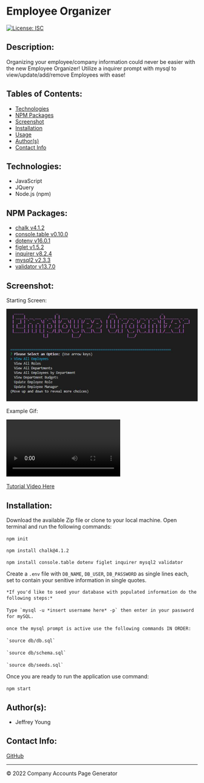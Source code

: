 # Employee Organizer

[![License: ISC](https://img.shields.io/badge/License-ISC-blue.svg)](https://opensource.org/licenses/ISC)

## Description:
Organizing your employee/company information could never be easier with the new Employee Organizer! Utilize a inquirer prompt with mysql to view/update/add/remove Employees with ease!

## Tables of Contents:
* [Technologies](#technologies)
* [NPM Packages](#npm-packages)
* [Screenshot](#screenshot)
* [Installation](#installation)
* [Usage](#usage)
* [Author(s)](#authors)
* [Contact Info](#contact-info)

## Technologies:
* JavaScript
* JQuery
* Node.js (npm)

## NPM Packages:
* [chalk v4.1.2](https://www.npmjs.com/package/chalk/v/4.1.2)
* [console.table v0.10.0](https://www.npmjs.com/package/console.table)
* [dotenv v16.0.1](https://www.npmjs.com/package/dotenv)
* [figlet v1.5.2](https://www.npmjs.com/package/figlet)
* [inquirer v8.2.4](https://www.npmjs.com/package/inquirer)
* [mysql2 v2.3.3](https://www.npmjs.com/package/mysql2)
* [validator v13.7.0](https://www.npmjs.com/package/validator)

## Screenshot:
Starting Screen:

![Starting screen for the Employee Organizer App using figlet and chalk to beautify the App in the terminal.](./assets/employeeScreenshot.JPG)

Example Gif:

![This is a loop gif of some prompt in the Employee Organizer Application.](./assets/Employee%20Organizer%20GIF.mp4)


[Tutorial Video Here](https://youtu.be/831qH15nBGw)

## Installation:
Download the available Zip file or clone to your local machine. Open terminal and run the following commands:

`npm init`

`npm install chalk@4.1.2`

`npm install console.table dotenv figlet inquirer mysql2 validator`

Create a `.env` file with `DB_NAME`, `DB_USER`, `DB_PASSWORD` as single lines each, set to contain your senitive information in single quotes.

    *If you'd like to seed your database with populated information do the following steps:*

    Type `mysql -u *insert username here* -p` then enter in your password for mySQL.

    once the mysql prompt is active use the following commands IN ORDER:

    `source db/db.sql`

    `source db/schema.sql`

    `source db/seeds.sql`

Once you are ready to run the application use command:

`npm start`


## Author(s):
* Jeffrey Young

## Contact Info:
[GitHub](https://github.com/jeffymiyoung)

---
© 2022 Company Accounts Page Generator